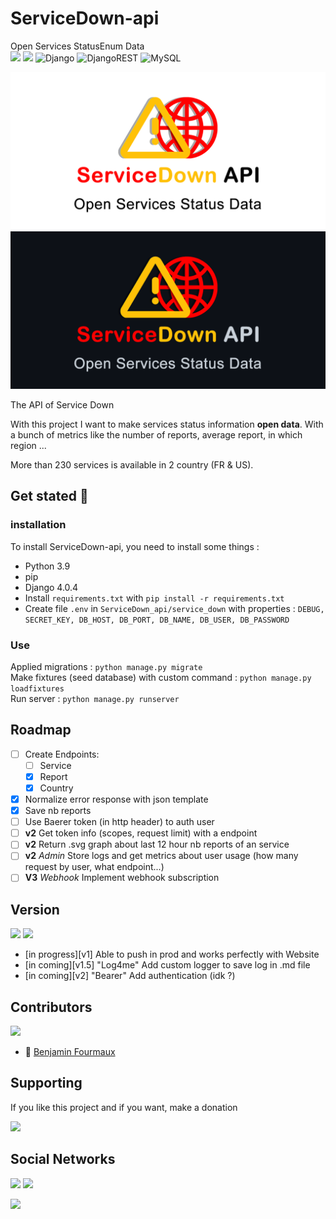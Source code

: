 # ServiceDown-api
Open Services StatusEnum Data
\
[![](https://badgen.net/badge/Service/Down/red)]()
[![](https://img.shields.io/badge/python-3.9-blue?logo=python&logoColor=yellow)]()
![Django](https://img.shields.io/badge/django-%23092E20.svg?style=for-the-badge&logo=django&logoColor=white)
![DjangoREST](https://img.shields.io/badge/DJANGO-REST-ff1709?style=for-the-badge&logo=django&logoColor=white&color=ff1709&labelColor=gray)
![MySQL](https://img.shields.io/badge/mysql-%2300f.svg?style=for-the-badge&logo=mysql&logoColor=white)

![Banner](/static/banner_github-white.png#gh-light-mode-only)
![Banner](/static/banner_github-darkgrey.png#gh-dark-mode-only)


The API of Service Down

With this project I want to make services status information **open data**.
With a bunch of metrics like the number of reports, average report, in which region ...

More than 230 services is available in 2 country (FR & US).

## Get stated :rocket:
### installation
To install ServiceDown-api, you need to install some things :
- Python 3.9
- pip
- Django 4.0.4
- Install ``requirements.txt`` with ``pip install -r requirements.txt``
- Create file ``.env`` in ``ServiceDown_api/service_down`` with properties : ``DEBUG, SECRET_KEY, DB_HOST, DB_PORT, DB_NAME, DB_USER, DB_PASSWORD``
### Use
Applied migrations : ``python manage.py migrate``
\
Make fixtures (seed database) with custom command : ``python manage.py loadfixtures``
\
Run server : ``python manage.py runserver``

## Roadmap
- [ ] Create Endpoints:
  - [ ] Service
  - [x] Report
  - [x] Country
- [x] Normalize error response with json template
- [x] Save nb reports
- [ ] Use Baerer token (in http header) to auth user
- [ ] **v2** Get token info (scopes, request limit) with a endpoint
- [ ] **v2** Return .svg graph about last 12 hour nb reports of an service
- [ ] **v2** *Admin* Store logs and get metrics about user usage (how many request by user, what endpoint...)
- [ ] **V3** *Webhook* Implement webhook subscription

## Version
[![](https://badgen.net/github/tag/BenjaminFourmaux/ServiceDown-api?cache=600)](https://github.com/BenjaminFourmaux/ServiceDown-api/tags) [![](https://badgen.net/github/release/BenjaminFourmaux/ServiceDown-api?cache=600)](https://github.com/BenjaminFourmaux/ServiceDown-api/releases)
- [in progress][v1] Able to push in prod and works perfectly with Website
- [in coming][v1.5] "Log4me" Add custom logger to save log in .md file
- [in coming][v2] "Bearer" Add authentication (idk ?)

## Contributors
[![](https://badgen.net/github/contributors/BenjaminFourmaux/ServiceDown-api)](https://github.com/BenjaminFourmaux/ServiceDown-api/graphs/contributors)
- :crown: [Benjamin Fourmaux](https://github.com/BenjaminFourmaux)
## Supporting
If you like this project and if you want, make a donation

[![](https://img.shields.io/badge/PayPal-00457C?style=for-the-badge&logo=paypal&logoColor=white)](https://streamlabs.com/techben-googlefanfr)

## Social Networks
[![](https://img.shields.io/youtube/channel/subscribers/UC6iaEEz7A21SfmGcbImpYDw?color=red&style=social)](https://www.youtube.com/channel/UC6iaEEz7A21SfmGcbImpYDw)
[![](https://img.shields.io/twitter/follow/BFourmaux?style=social)](https://twitter.com/BFourmaux)

[![](http://ForTheBadge.com/images/badges/built-with-love.svg)]()
